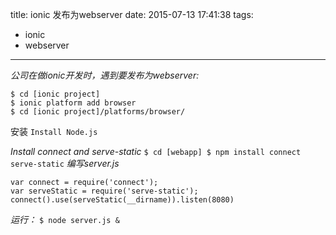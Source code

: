 title: ionic 发布为webserver
date: 2015-07-13 17:41:38
tags:
- ionic
- webserver
---
*公司在做ionic开发时，遇到要发布为webserver:*
```nodejs
$ cd [ionic project]
$ ionic platform add browser
$ cd [ionic project]/platforms/browser/    
```

安装 `Install Node.js`

*Install connect and serve-static*
`$ cd [webapp] $ npm install connect serve-static`
*编写server.js*
```
var connect = require('connect');
var serveStatic = require('serve-static');
connect().use(serveStatic(__dirname)).listen(8080)
```
*运行：*
```$ node server.js &```